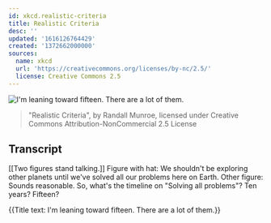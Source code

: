 ```yaml
---
id: xkcd.realistic-criteria
title: Realistic Criteria
desc: ''
updated: '1616126764429'
created: '1372662000000'
sources:
  name: xkcd
  url: 'https://creativecommons.org/licenses/by-nc/2.5/'
  license: Creative Commons 2.5
---
```

![I'm leaning toward fifteen. There are a lot of them.](https://imgs.xkcd.com/comics/realistic_criteria.png)
> "Realistic Criteria", by Randall Munroe, licensed under Creative Commons Attribution-NonCommercial 2.5 License

## Transcript
[[Two figures stand talking.]]
Figure with hat: We shouldn't be exploring other planets until we've solved all our problems here on Earth.
Other figure: Sounds reasonable. So, what's the timeline on "Solving all problems"? Ten years? Fifteen?

{{Title text: I'm leaning toward fifteen. There are a lot of them.}}
